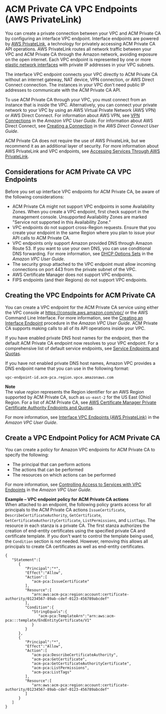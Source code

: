 # ACM Private CA VPC Endpoints \(AWS PrivateLink\)<a name="vpc-endpoints"></a>

You can create a private connection between your VPC and ACM Private CA by configuring an interface VPC endpoint\. Interface endpoints are powered by [AWS PrivateLink](https://docs.aws.amazon.com/whitepapers/latest/aws-vpc-connectivity-options/aws-privatelink.html), a technology for privately accessing ACM Private CA API operations\. AWS PrivateLink routes all network traffic between your VPC and ACM Private CA through the Amazon network, avoiding exposure on the open internet\. Each VPC endpoint is represented by one or more [elastic network interfaces](https://docs.aws.amazon.com/AWSEC2/latest/UserGuide/using-eni.html) with private IP addresses in your VPC subnets\. 

The interface VPC endpoint connects your VPC directly to ACM Private CA without an internet gateway, NAT device, VPN connection, or AWS Direct Connect connection\. The instances in your VPC don't need public IP addresses to communicate with the ACM Private CA API\. 

To use ACM Private CA through your VPC, you must connect from an instance that is inside the VPC\. Alternatively, you can connect your private network to your VPC by using an AWS Virtual Private Network \(AWS VPN\) or AWS Direct Connect\. For information about AWS VPN, see [VPN Connections](https://docs.aws.amazon.com/vpc/latest/userguide/vpn-connections.html) in the *Amazon VPC User Guide*\. For information about AWS Direct Connect, see [Creating a Connection](https://docs.aws.amazon.com/directconnect/latest/UserGuide/create-connection.html) in the *AWS Direct Connect User Guide*\.

ACM Private CA does not require the use of AWS PrivateLink, but we recommend it as an additional layer of security\. For more information about AWS PrivateLink and VPC endpoints, see [Accessing Services Through AWS PrivateLink](https://docs.aws.amazon.com/vpc/latest/userguide/what-is-amazon-vpc.html#what-is-privatelink)\.

## Considerations for ACM Private CA VPC Endpoints<a name="vpc-endpoint-considerations"></a>

Before you set up interface VPC endpoints for ACM Private CA, be aware of the following considerations:
+ ACM Private CA might not support VPC endpoints in some Availability Zones\. When you create a VPC endpoint, first check support in the management console\. Unsupported Availability Zones are marked "Service not supported in this Availability Zone\."
+ VPC endpoints do not support cross\-Region requests\. Ensure that you create your endpoint in the same Region where you plan to issue your API calls to ACM Private CA\.
+ VPC endpoints only support Amazon provided DNS through Amazon Route 53\. If you want to use your own DNS, you can use conditional DNS forwarding\. For more information, see [DHCP Options Sets](https://docs.aws.amazon.com/vpc/latest/userguide/VPC_DHCP_Options.html) in the *Amazon VPC User Guide*\.
+ The security group attached to the VPC endpoint must allow incoming connections on port 443 from the private subnet of the VPC\.
+ AWS Certificate Manager does not support VPC endpoints\.
+ FIPS endpoints \(and their Regions\) do not support VPC endpoints\.

## Creating the VPC Endpoints for ACM Private CA<a name="ecs-setting-up-vpc-create"></a>

You can create a VPC endpoint for the ACM Private CA service using either the VPC console at [https://console\.aws\.amazon\.com/vpc/](https://console.aws.amazon.com/vpc/) or the AWS Command Line Interface\. For more information, see the [Creating an Interface Endpoint](https://docs.aws.amazon.com/vpc/latest/userguide/vpce-interface.html#create-interface-endpoint) procedure in the *Amazon VPC User Guide*\. ACM Private CA supports making calls to all of its API operations inside your VPC\.

If you have enabled private DNS host names for the endpoint, then the default ACM Private CA endpoint now resolves to your VPC endpoint\. For a comprehensive list of default service endpoints, see [Service Endpoints and Quotas](https://docs.aws.amazon.com/general/latest/gr/aws-service-information.html)\.

If you have not enabled private DNS host names, Amazon VPC provides a DNS endpoint name that you can use in the following format:

```
vpc-endpoint-id.acm-pca.region.vpce.amazonaws.com
```

**Note**  
The value *region* represents the Region identifier for an AWS Region supported by ACM Private CA, such as `us-east-2` for the US East \(Ohio\) Region\. For a list of ACM Private CA, see [AWS Certificate Manager Private Certificate Authority Endpoints and Quotas](https://docs.aws.amazon.com/general/latest/gr/acm-pca.html)\.

For more information, see [Interface VPC Endpoints \(AWS PrivateLink\)](https://docs.aws.amazon.com/vpc/latest/userguide/vpce-interface.html) in the *Amazon VPC User Guide*\. 

## Create a VPC Endpoint Policy for ACM Private CA<a name="api-private-link-policy"></a>

You can create a policy for Amazon VPC endpoints for ACM Private CA to specify the following: 
+ The principal that can perform actions
+ The actions that can be performed
+ The resources on which actions can be performed

For more information, see [Controlling Access to Services with VPC Endpoints](https://docs.aws.amazon.com/vpc/latest/userguide/vpc-endpoints-access.html) in the *Amazon VPC User Guide*\. 

**Example – VPC endpoint policy for ACM Private CA actions**  
When attached to an endpoint, the following policy grants access for all principals to the ACM Private CA actions `IssueCertificate`, `DescribeCertificateAuthority`, `GetCertificate`, `GetCertificateAuthorityCertificate`, `ListPermissions`, and `ListTags`\. The resource in each stanza is a private CA\. The first stanza authorizes the creation of end\-entity certificates using the specified private CA and certificate template\. If you don't want to control the template being used, the `Condition` section is not needed\. However, removing this allows all principals to create CA certificates as well as end\-entity certificates\.

```
{
   "Statement":[
      {
         "Principal":"*",
         "Effect":"Allow",
         "Action":[
            "acm-pca:IssueCertificate"
         ],
         "Resource":[
            "arn:aws:acm-pca:region:account:certificate-authority/01234567-89ab-cdef-0123-456789abcdef"
         ],
         "Condition":{
            "StringEquals":{
               "acm-pca:TemplateArn":"arn:aws:acm-pca:::template/EndEntityCertificate/V1"
            }
         }
      },
      {
         "Principal":"*",
         "Effect":"Allow",
         "Action":[
            "acm-pca:DescribeCertificateAuthority",
            "acm-pca:GetCertificate",
            "acm-pca:GetCertificateAuthorityCertificate",
            "acm-pca:ListPermissions",
            "acm-pca:ListTags"
         ],
         "Resource":[
            "arn:aws:acm-pca:region:account:certificate-authority/01234567-89ab-cdef-0123-456789abcdef"
         ]
      }
   ]
}
```